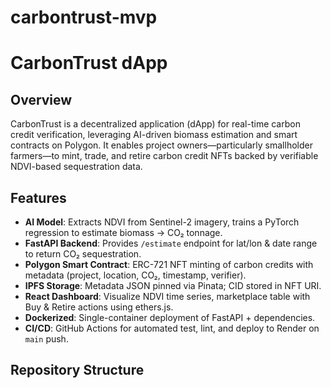 # carbontrust-mvp


# CarbonTrust dApp

## Overview
CarbonTrust is a decentralized application (dApp) for real-time carbon credit verification, leveraging AI-driven biomass estimation and smart contracts on Polygon. It enables project owners—particularly smallholder farmers—to mint, trade, and retire carbon credit NFTs backed by verifiable NDVI-based sequestration data.

## Features
- **AI Model**: Extracts NDVI from Sentinel-2 imagery, trains a PyTorch regression to estimate biomass → CO₂ tonnage.
- **FastAPI Backend**: Provides `/estimate` endpoint for lat/lon & date range to return CO₂ sequestration.
- **Polygon Smart Contract**: ERC-721 NFT minting of carbon credits with metadata (project, location, CO₂, timestamp, verifier).
- **IPFS Storage**: Metadata JSON pinned via Pinata; CID stored in NFT URI.
- **React Dashboard**: Visualize NDVI time series, marketplace table with Buy & Retire actions using ethers.js.
- **Dockerized**: Single-container deployment of FastAPI + dependencies.
- **CI/CD**: GitHub Actions for automated test, lint, and deploy to Render on `main` push.

## Repository Structure
